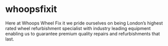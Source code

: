 # whoopsfixit
Here at Whoops Wheel Fix it we pride ourselves on being London’s highest rated wheel refurbishment specialist with industry leading equipment enabling us to guarantee premium quality repairs and refurbishments that last. 
